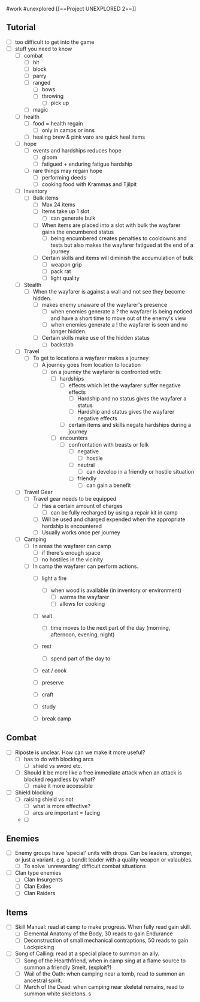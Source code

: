 #work #unexplored 
[[==Project UNEXPLORED 2==]]

Tutorial
--
- [ ] too difficult to get into the game
- [ ] stuff you need to know
	- [ ] combat
		- [ ] hit
		- [ ] block
		- [ ] parry
		- [ ] ranged
			- [ ] bows
			- [ ] throwing
				- [ ] pick up
		- [ ] magic
	- [ ] health
		- [ ] food = health regain
			- [ ] only in camps or inns
		- [ ] healing brew & pink varo are quick heal items
	- [ ] hope
		- [ ] events and hardships reduces hope
			- [ ] gloom
			- [ ] fatigued + enduring fatigue hardship
		- [ ] rare things may regain hope
			- [ ] performing deeds
			- [ ] cooking food with Krammas and Tjilpit
	- [ ] Inventory
		- [ ] Bulk items
			- [ ] Max 24 items
			- [ ] Items take up 1 slot
				- [ ] can generate bulk
			- [ ] When items are placed into a slot with bulk the wayfarer gains the encumbered status
				- [ ] being encumbered creates penalties to cooldowns and tests but also makes the wayfarer fatigued at the end of a journey
			- [ ] Certain skills and items will diminish the accumulation of bulk
				- [ ] weapon grip
				- [ ] pack rat
				- [ ] light quality
	- [ ] Stealth
		- [ ] When the wayfarer is against a wall and not see they become hidden.
			- [ ] makes enemy unaware of the wayfarer's presence
				- [ ] when enemies generate a ? the wayfarer is being noticed and have a short time to move out of the enemy's view
				- [ ] when enemies generate a ! the wayfarer is seen and no longer hidden.
			- [ ] Certain skills make use of the hidden status
				- [ ] backstab
	- [ ] Travel
		- [ ] To get to locations a wayfarer makes a journey
			- [ ] A journey goes from location to location
				- [ ] on a journey the wayfarer is confronted with:
					- [ ] hardships
						- [ ] effects which let the wayfarer suffer negative effects
							- [ ] Hardship and no status gives the wayfarer a status
							- [ ] Hardship and status gives the wayfarer negative effects
						- [ ] certain items and skills negate hardships during a journey
					- [ ] encounters
						- [ ] confrontation with beasts or folk
							- [ ] negative
								- [ ] hostile 
							- [ ] neutral
								- [ ] can develop in a friendly or hostile situation
							- [ ] friendly
								- [ ] can gain a benefit
	- [ ] Travel Gear
		- [ ] Travel gear needs to be equipped
			- [ ] Has a certain amount of charges
				- [ ] can be fully recharged by using a repair kit in camp
			- [ ] Will be used and charged expended when the appropriate hardship is encountered
			- [ ] Usually works once per journey
	- [ ] Camping
		- [ ] In areas the wayfarer can camp
			- [ ] if there's enough space
			- [ ] no hostiles in the vicinity
		- [ ] In camp the wayfarer can perform actions.
			- [ ] light a fire
				- [ ] when wood is available (in inventory or environment)
					- [ ] warms the wayfarer
					- [ ] allows for cooking
			- [ ] wait 
				- [ ] time moves to the next part of the day (morning, afternoon, evening, night)
			- [ ] rest
				- [ ] spend part of the day to 
			- [ ] eat / cook
			- [ ] preserve
			- [ ] craft
			- [ ] study
			- [ ] break camp
		
				

Combat
--

- [ ] Riposte is unclear. How can we make it more useful?
	- [ ] has to do with blocking arcs
		- [ ] shield vs sword etc.
	- [ ] Should it be more like a free immediate attack when an attack is blocked regardless by what?
		- [ ] make it more accessible
- [ ] Shield blocking
	- [ ] raising shield vs not
		- [ ] what is more effective?
		- [ ] arcs are important = facing
	- [ ] 

Enemies
--
- [ ] Enemy groups have 'special' units with drops. Can be leaders, stronger, or just a variant.  e.g. a bandit leader with a quality weapon or valaubles. 
	- [ ] To solve 'unrewarding' difficult combat situations
- [ ] Clan type enemies
	- [ ] Clan Insurgents
	- [ ] Clan Exiles
	- [ ] Clan Raiders

Items
--
- [ ] Skill Manual: read at camp to make progress. When fully read gain skill.
	- [ ] Elemental Anatomy of the Body, 30 reads to gain Endurance
	- [ ] Deconstruction of small mechanical contraptions, 50 reads to gain Lockpicking
- [ ] Song of Calling: read at a special place to summon an ally. 
	- [ ] Song of the Hearthfriend, when in camp sing at a flame source to summon a friendly Smelt. (exploit?)
	- [ ] Wail of the Oath: when camping near a tomb, read to summon an ancestral spirit.
	- [ ] March of the Dead: when camping near skeletal remains, read to summon white skeletons. s